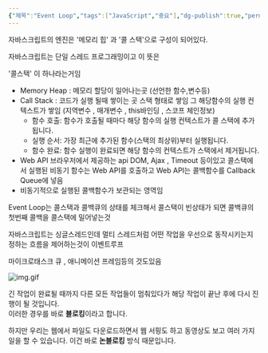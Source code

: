 ```yaml
---
{"제목":"Event Loop","tags":["JavaScript","중요"],"dg-publish":true,"permalink":"/v2/studynotes/java-script/event-loop/","dgPassFrontmatter":true}
---
```


자바스크립트의 엔진은 '메모리 힙' 과 '콜 스택'으로 구성이 되어있다.

자바스크립트는 단일 스레드 프로그래밍이고 이 뜻은

'콜스택' 이 하나라는거임 

* Memory Heap : 메모리 할당이 일어나는곳 (선언한 함수,변수등)
* Call Stack : 코드가 실행 될때 쌓이는 곳 스택 형태로 쌓임 그 해당함수의 실행 컨텍스트가 쌓임 (지역변수 , 매개변수 , this바인딩 , 스코프 체인정보)
	- 함수 호출: 함수가 호출될 때마다 해당 함수의 실행 컨텍스트가 콜 스택에 추가됩니다.
	- 실행 순서: 가장 최근에 추가된 함수(스택의 최상위)부터 실행됩니다.
	- 함수 완료: 함수 실행이 완료되면 해당 함수의 컨텍스트가 스택에서 제거됩니다.
* Web API 브라우저에서 제공하는 api DOM, Ajax , Timeout 등이있고 콜스택에서 실행된 비동기 함수는 Web API를 호출하고 Web API는 콜백함수를 Callback Queue에 넣음
* 비동기적으로 실행된 콜백함수가 보관되는 영역임

Event Loop는 콜스택과 콜백큐의 상태를 체크해서 콜스택이 빈상태가 되면 콜백큐의 첫번째 콜백을 콜스택에 밀어넣는것

자바스크립트는 싱글스레드인데 멀티 스레드처럼 어떤 작업을 우선으로 동작시키는지 정하는 흐름을 제어하는것이 이벤트루프

마이크로태스크 큐 , 애니메이션 프레임등의 것도있음

![img.gif](/img/user/%EC%9C%A0%ED%8B%B8%EB%A6%AC%ED%8B%B0/%EA%B0%9C%EB%B0%9C%EC%9E%90%EB%A3%8C%EC%82%AC%EC%A7%84/%EA%B0%9C%EB%B0%9C%EC%9E%90%EB%A3%8C%EC%82%AC%EC%A7%84/img.gif)

긴 작업이 완료될 때까지 다른 모든 작업들이 멈춰있다가 해당 작업이 끝난 후에 다시 진행이 될 것입니다.  
이러한 경우를 바로 **블로킹**이라고 합니다.

하지만 우리는 웹에서 파일도 다운로드하면서 웹 서핑도 하고 동영상도 보고 여러 가지 일을 할 수 있습니다.
이건 바로 **논블로킹** 방식 때문입니다.
